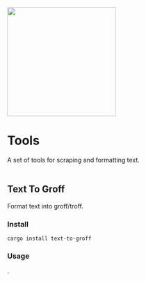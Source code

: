<img height="250" width="250" src="https://external-content.duckduckgo.com/iu/?u=https%3A%2F%2Fimage.flaticon.com%2Ficons%2Fpng%2F512%2F595%2F595569.png&f=1&nofb=1 "/>
                                   
# Tools

A set of tools for scraping and formatting text.<br><br>

## Text To Groff

Format text into groff/troff.

### Install

```shell
cargo install text-to-groff
```

### Usage

.
